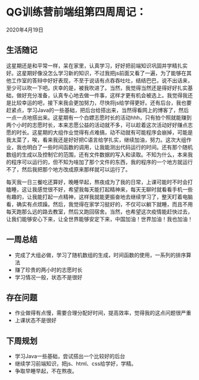 # QG训练营前端组第四周周记：

2020年4月19日

## 生活随记

这星期还是和平常一样，呆在家里，认真学习，好好把前端知识巩固并学精扎实好。这星期好像没怎么学习新的知识，不过我把js前面又看了一遍，为了能够在其他工作室的答辩中好好表现，不至于说话有点吞吞吐吐，结结巴巴，说不出话来，至少可以吹一下吧。庆幸的是，被我吹进了。当然，我觉得当然还是得好好扎实基础，做好充分准备，认真专心地去做一件事，这样才更有机会被选上。我觉得我还是比较幸运的吧，接下来我会更加努力，尽快将js给学得更好。还有后台，我也要赶紧点，学习Java的一些基础，把后台给搭出来，当然得看网上的博客了，然后一点一点地搭出来。这星期有一个白嫖志愿时长的活动hhh，只有拍个照就能赚到两个小时的志愿时长，本来志愿公益的活动就不多，可以趁着这次活动好好赚点志愿的时长。这星期的大组作业觉得有点难搞，动不动就有可能程序会崩掉，可能是我太菜了，唉，看来我还是好好把C语言给学扎实，继续加油，努力。这次大组作业，我也明白了一些时间函数的调用，让我能测出代码运行的时间。还有那个随机数组的生成以及控制它的范围，还有文件数据的写入和读取。不知为什么，本来我的程序可以运行的，但不知为啥加了那个文件的东西，我的程序的一个地方就运行不了，然后我把那个地方改成原来那样就可以运行了。

每天我一日三餐吃还算好，晚睡早起，熬夜成为了我的日常，上课可能时不时会打瞌睡，这让我感觉很不好，希望我每天能打起精神来，每天无聊时就看看手机一些有趣的，让我能打起一点精神，这样我就能更振奋地去继续学习了，整天盯着电脑看，确实有点烦躁。然后，我觉得在家学习挺好的，不仅可以躺下就睡，而且不用每天跑那么远的路去教室，然后又跑回宿舍。当然，也希望这次疫情能赶快过去，让我们能够安心下来，让全世界能够安定下来，中国加油！世界加油！我也加油！

## 一周总结

- 完成了大组必做，学习了随机数组的生成，时间函数的使用，一系列的排序算法
- 赚了珍贵的两小时的志愿时长
- 学习情况一般，状态不是很好

## 存在问题

- 作业做得有点慢，需要合理分配好时间，提高效率，觉得我的这点问题很严重
- 上课状态不是很好

## 下周规划

- 学习Java一些基础，尝试搭出一个比较好的后台
- 继续学习前端知识，把js、html、css给学好，学精。
- 争取早睡早起，不在熬夜。

